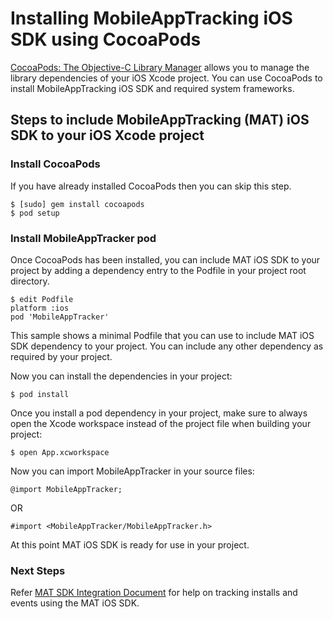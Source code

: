 Installing MobileAppTracking iOS SDK using CocoaPods
=======

[CocoaPods: The Objective-C Library Manager](http://www.cocoapods.org) allows you to manage the library dependencies of your iOS Xcode project. 
You can use CocoaPods to install MobileAppTracking iOS SDK and required system frameworks.

## Steps to include MobileAppTracking (MAT) iOS SDK to your iOS Xcode project

### Install CocoaPods

If you have already installed CocoaPods then you can skip this step.

    $ [sudo] gem install cocoapods
    $ pod setup

### Install MobileAppTracker pod

Once CocoaPods has been installed, you can include MAT iOS SDK to your project by adding a dependency entry to the Podfile in your project root directory.

    $ edit Podfile
    platform :ios
    pod 'MobileAppTracker'

This sample shows a minimal Podfile that you can use to include MAT iOS SDK dependency to your project. You can include any other dependency as required by your project.

Now you can install the dependencies in your project:

    $ pod install
    
Once you install a pod dependency in your project, make sure to always open the Xcode workspace instead of the project file when building your project:

    $ open App.xcworkspace
    
Now you can import MobileAppTracker in your source files:

    @import MobileAppTracker;

OR

    #import <MobileAppTracker/MobileAppTracker.h>
    
At this point MAT iOS SDK is ready for use in your project.


### Next Steps

Refer [MAT SDK Integration Document](http://support.mobileapptracking.com/entries/23745301-iOS-SDK-v2-6-1) for help on tracking installs and events using the MAT iOS SDK.
    


